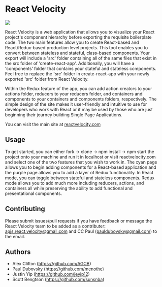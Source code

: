 # React Velocity

![](https://user-images.githubusercontent.com/34348924/37787797-0fce794c-2dbd-11e8-9843-40bd2256786d.gif)


React Velocity is a web application that allows you to visualize your React project's component hierarchy before exporting the requisite boilerplate code. The two main features allow you to create React-based and React/Redux-based production level projects. This tool enables you to convert between stateless and stateful, class-based components. Your export will include a 'src' folder containing all of the same files that exist in the src folder of 'create-react-app'. Additionally, you will have a 'components' folder that contains your stateful and stateless components. Feel free to replace the 'src' folder in create-react-app with your newly exported 'src' folder from React Velocity.

Within the Redux feature of the app, you can add action creators to your actions folder, reducers to your reducers folder, and containers and components to your containers and components folders, respectively. The simple design of the site makes it user-friendly and intuitive to use for developers who work with React or it may be used by those who are just beginning their journey building Single Page Applications.

You can visit the main site at [reactvelocity.com](http://reactvelocity.com)

## Usage

To get started, you can either fork -> clone -> npm install -> npm start the project onto your machine and run it in localhost or visit reactvelocity.com and select one of the two features that you wish to work in. The cyan page allows you to begin adding components for a React-based application and the purple page allows you to add a layer of Redux functionality. In React mode, you can toggle between stateful and stateless components. Redux mode allows you to add much more including reducers, actions, and containers all while preserving the ability to add functional and presentational components.


## Contributing

Please submit issues/pull requests if you have feedback or message the React Velocity team to be added as a contributer: apjs.react.velocity@gmail.com and CC Paul (pauldubovsky@gmail.com) to the email.

## Authors

* Alex Clifton (https://github.com/AGCB)
* Paul Dubovsky (https://github.com/menothe)
* Justin Yip (https://github.com/jeyip12)
* Scott Bengtson (https://github.com/sunsnba)
